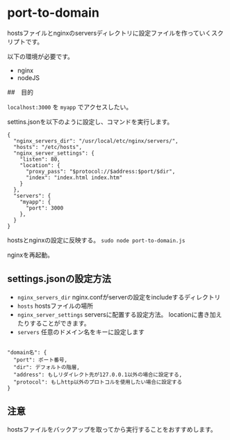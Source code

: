 # port-to-domain

hostsファイルとnginxのserversディレクトリに設定ファイルを作っていくスクリプトです。

以下の環境が必要です。

- nginx
- nodeJS

##　目的

`localhost:3000` を `myapp` でアクセスしたい。

settins.jsonを以下のように設定し、コマンドを実行します。

```
{
  "nginx_servers_dir": "/usr/local/etc/nginx/servers/",
  "hosts": "/etc/hosts",
  "nginx_server_settings": {
    "listen": 80,
    "location": {
      "proxy_pass": "$protocol://$address:$port/$dir",
      "index": "index.html index.htm"
    }
  },
  "servers": {
    "myapp": {
      "port": 3000
    },
  }
}
```
hostsとnginxの設定に反映する。
`sudo node port-to-domain.js`

nginxを再起動。

## settings.jsonの設定方法

- `nginx_servers_dir` nginx.confがserverの設定をincludeするディレクトリ
- `hosts` hostsファイルの場所
- `nginx_server_settings` serversに配置する設定方法。 locationに書き加えたりすることができます。
- `servers` 任意のドメイン名をキーに設定します

```

"domain名": {
  "port": ポート番号,
  "dir": デフォルトの階層,
  "address": もしリダイレクト先が127.0.0.1以外の場合に設定する,
  "protocol": もしhttp以外のプロトコルを使用したい場合に設定する
}

```

## 注意

hostsファイルをバックアップを取ってから実行することをおすすめします。